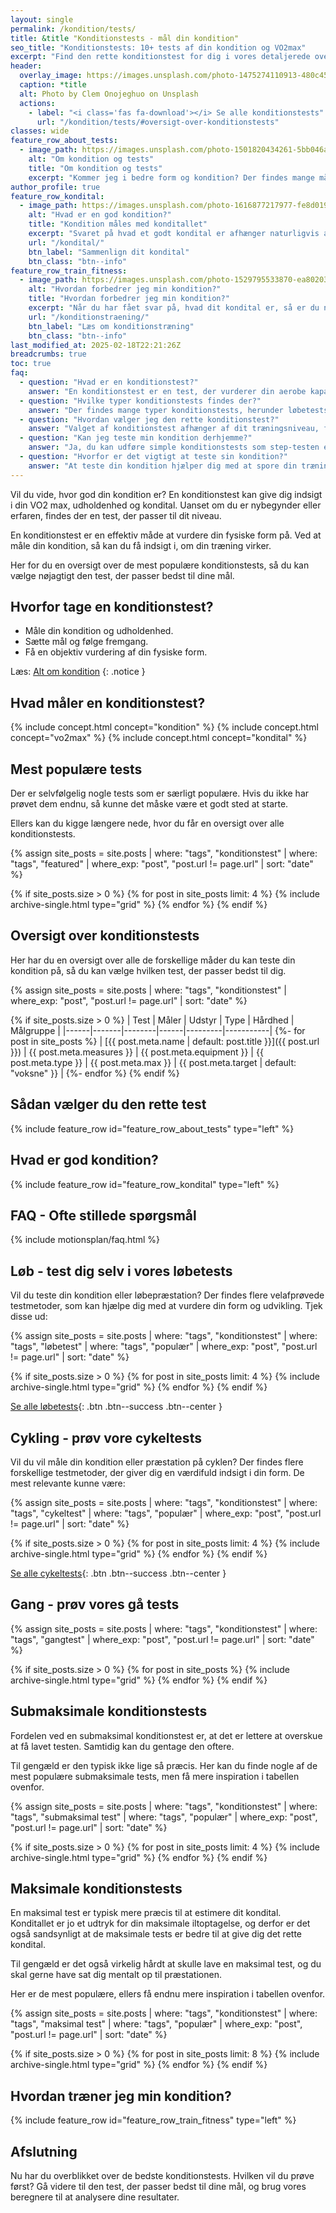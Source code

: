 ```yaml
---
layout: single
permalink: /kondition/tests/
title: &title "Konditionstests - mål din kondition"
seo_title: "Konditionstests: 10+ tests af din kondition og VO2max"
excerpt: "Find den rette konditionstest for dig i vores detaljerede oversigt. Mål kondition, VO2 max og kondital for at forbedre din form."
header:
  overlay_image: https://images.unsplash.com/photo-1475274110913-480c45d0e873?ixlib=rb-1.2.1&ixid=eyJhcHBfaWQiOjEyMDd9&auto=format&fit=crop&h=630&w=1200&q=10
  caption: *title
  alt: Photo by Clem Onojeghuo on Unsplash
  actions:
    - label: "<i class='fas fa-download'></i> Se alle konditionstests"
      url: "/kondition/tests/#oversigt-over-konditionstests"
classes: wide
feature_row_about_tests:
  - image_path: https://images.unsplash.com/photo-1501820434261-5bb046afcf6b?ixlib=rb-1.2.1&ixid=eyJhcHBfaWQiOjEyMDd9&auto=format&fit=crop&h=300&w=400&q=10
    alt: "Om kondition og tests"
    title: "Om kondition og tests"
    excerpt: "Kommer jeg i bedre form og kondition? Der findes mange måder at teste og udregne dit kondital og iltoptagelse med vores beregnere. Kig i tabellen for at finde nøjagtig den test, du helst vil lave."
author_profile: true
feature_row_kondital:
  - image_path: https://images.unsplash.com/photo-1616877217977-fe8d019afd76?crop=entropy&cs=tinysrgb&fm=jpg&ixlib=rb-1.2.1&raw_url=true&ixid=MnwxMjA3fDB8MHxwaG90by1wYWdlfHx8fGVufDB8fHx8&auto=format&fit=crop&w=400&h=300&q=10
    alt: "Hvad er en god kondition?"
    title: "Kondition måles med konditallet"
    excerpt: "Svaret på hvad et godt kondital er afhænger naturligvis af hvem man sammenligner sig med. Her er tabeller gældende for almindelige mennesker i Skandinavien."
    url: "/kondital/"
    btn_label: "Sammenlign dit kondital"
    btn_class: "btn--info"
feature_row_train_fitness:
  - image_path: https://images.unsplash.com/photo-1529795533870-ea8020391255?ixlib=rb-4.0.3&ixid=MnwxMjA3fDB8MHxwaG90by1wYWdlfHx8fGVufDB8fHx8&auto=format&fit=crop&h=300&w=400&q=10
    alt: "Hvordan forbedrer jeg min kondition?"
    title: "Hvordan forbedrer jeg min kondition?"
    excerpt: "Når du har fået svar på, hvad dit kondital er, så er du nok interesseret i at vide, hvordan du kan forbedre din kondition. Det har vi heldigvis skrevet meget mere om."
    url: "/konditionstraening/"
    btn_label: "Læs om konditionstræning"
    btn_class: "btn--info"
last_modified_at: 2025-02-18T22:21:26Z
breadcrumbs: true
toc: true
faq:
  - question: "Hvad er en konditionstest?"
    answer: "En konditionstest er en test, der vurderer din aerobe kapacitet, altså hvor effektivt din krop kan optage og bruge ilt under fysisk aktivitet."
  - question: "Hvilke typer konditionstests findes der?"
    answer: "Der findes mange typer konditionstests, herunder løbetests (fx Cooper-testen og 2400-meter testen), cykeltests og laboratoriebaserede VO2max-målinger."
  - question: "Hvordan vælger jeg den rette konditionstest?"
    answer: "Valget af konditionstest afhænger af dit træningsniveau, formål og tilgængeligt udstyr. Løbetests er gode til løbere, mens cykeltests passer bedre til cyklister."
  - question: "Kan jeg teste min kondition derhjemme?"
    answer: "Ja, du kan udføre simple konditionstests som step-testen eller en submaksimal løbetest uden avanceret udstyr."
  - question: "Hvorfor er det vigtigt at teste sin kondition?"
    answer: "At teste din kondition hjælper dig med at spore din træningsfremgang, sætte realistiske mål og identificere områder, der kan forbedres."
---
```


Vil du vide, hvor god din kondition er? En konditionstest kan give dig indsigt i din VO2 max, udholdenhed og kondital. Uanset om du er nybegynder eller erfaren, findes der en test, der passer til dit niveau.

En konditionstest er en effektiv måde at vurdere din fysiske form på. Ved at måle din kondition, så kan du få indsigt i, om din træning virker.

Her for du en oversigt over de mest populære konditionstests, så du kan vælge nøjagtigt den test, der passer bedst til dine mål.

## Hvorfor tage en konditionstest?

- Måle din kondition og udholdenhed.
- Sætte mål og følge fremgang.
- Få en objektiv vurdering af din fysiske form.

Læs: [Alt om kondition](/kondition/)
{: .notice }

## Hvad måler en konditionstest?

{% include concept.html concept="kondition" %}
{% include concept.html concept="vo2max" %}
{% include concept.html concept="kondital" %}

## Mest populære tests

Der er selvfølgelig nogle tests som er særligt populære. Hvis du ikke har prøvet dem endnu, så kunne det måske være et godt sted at starte.

Ellers kan du kigge længere nede, hvor du får en oversigt over alle konditionstests.

{% assign site_posts = site.posts | where: "tags", "konditionstest" | where: "tags", "featured" | where_exp: "post", "post.url != page.url" | sort: "date" %}

<div class="feature__wrapper">

{% if site_posts.size > 0 %}
  {% for post in site_posts limit: 4 %}
    {% include archive-single.html type="grid" %}
  {% endfor %}
{% endif %}

</div>

## Oversigt over konditionstests

Her har du en oversigt over alle de forskellige måder du kan teste din kondition på, så du kan vælge hvilken test, der passer bedst til dig.

{% assign site_posts = site.posts | where: "tags", "konditionstest" | where_exp: "post", "post.url != page.url" | sort: "date" %}

{% if site_posts.size > 0 %}
| Test | Måler | Udstyr | Type | Hårdhed | Målgruppe |
|------|-------|--------|------|---------|-----------|
  {%- for post in site_posts %}
| [{{ post.meta.name | default: post.title  }}]({{ post.url }}) | {{ post.meta.measures }} | {{ post.meta.equipment }} | {{ post.meta.type }} | {{ post.meta.max }} | {{ post.meta.target | default: "voksne" }} |
  {%- endfor %}
{% endif %}

## Sådan vælger du den rette test

{% include feature_row id="feature_row_about_tests" type="left" %}

## Hvad er god kondition?

{% include feature_row id="feature_row_kondital" type="left" %}

## FAQ - Ofte stillede spørgsmål

{% include motionsplan/faq.html %}

## Løb - test dig selv i vores løbetests

Vil du teste din kondition eller løbepræstation? Der findes flere velafprøvede testmetoder, som kan hjælpe dig med at vurdere din form og udvikling. Tjek disse ud:

{% assign site_posts = site.posts | where: "tags", "konditionstest" | where: "tags", "løbetest" | where: "tags", "populær" | where_exp: "post", "post.url != page.url" | sort: "date" %}

<div class="feature__wrapper" markdown="1">

{% if site_posts.size > 0 %}
  {% for post in site_posts limit: 4 %}
    {% include archive-single.html type="grid" %}
  {% endfor %}
{% endif %}

[Se alle løbetests](/tests/loeb/){: .btn .btn--success .btn--center }

</div>

## Cykling - prøv vore cykeltests

Vil du vil måle din kondition eller præstation på cyklen? Der findes flere forskellige testmetoder, der giver dig en værdifuld indsigt i din form. De mest relevante kunne være:

{% assign site_posts = site.posts | where: "tags", "konditionstest" | where: "tags", "cykeltest" | where: "tags", "populær" | where_exp: "post", "post.url != page.url" | sort: "date" %}

<div class="feature__wrapper" markdown="1">

{% if site_posts.size > 0 %}
  {% for post in site_posts limit: 4 %}
    {% include archive-single.html type="grid" %}
  {% endfor %}
{% endif %}

[Se alle cykeltests](/tests/cykling/){: .btn .btn--success .btn--center }

</div>

## Gang - prøv vores gå tests

{% assign site_posts = site.posts | where: "tags", "konditionstest" | where: "tags", "gangtest" | where_exp: "post", "post.url != page.url" | sort: "date" %}

<div class="feature__wrapper">

{% if site_posts.size > 0 %}
  {% for post in site_posts %}
    {% include archive-single.html type="grid" %}
  {% endfor %}
{% endif %}

</div>

## Submaksimale konditionstests

Fordelen ved en submaksimal konditionstest er, at det er lettere at overskue at få lavet testen. Samtidig kan du gentage den oftere.

Til gengæld er den typisk ikke lige så præcis. Her kan du finde nogle af de mest populære submaksimale tests, men få mere inspiration i tabellen ovenfor.

{% assign site_posts = site.posts | where: "tags", "konditionstest" | where: "tags", "submaksimal test" | where: "tags", "populær" | where_exp: "post", "post.url != page.url" | sort: "date" %}

<div class="feature__wrapper">

{% if site_posts.size > 0 %}
  {% for post in site_posts limit: 4 %}
    {% include archive-single.html type="grid" %}
  {% endfor %}
{% endif %}

</div>

## Maksimale konditionstests

En maksimal test er typisk mere præcis til at estimere dit kondital. Konditallet er jo et udtryk for din maksimale iltoptagelse, og derfor er det også sandsynligt at de maksimale tests er bedre til at give dig det rette kondital.

Til gengæld er det også virkelig hårdt at skulle lave en maksimal test, og du skal gerne have sat dig mentalt op til præstationen.

Her er de mest populære, ellers få endnu mere inspiration i tabellen ovenfor.

{% assign site_posts = site.posts | where: "tags", "konditionstest" | where: "tags", "maksimal test" | where: "tags", "populær" | where_exp: "post", "post.url != page.url" | sort: "date" %}

<div class="feature__wrapper">

{% if site_posts.size > 0 %}
  {% for post in site_posts limit: 8 %}
    {% include archive-single.html type="grid" %}
  {% endfor %}
{% endif %}

</div>

## Hvordan træner jeg min kondition?

{% include feature_row id="feature_row_train_fitness" type="left" %}

## Afslutning

Nu har du overblikket over de bedste konditionstests. Hvilken vil du prøve først? Gå videre til den test, der passer bedst til dine mål, og brug vores beregnere til at analysere dine resultater.